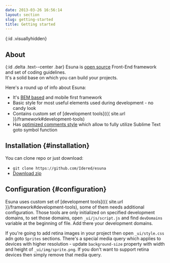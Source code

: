 ```yaml
---
date: 2013-03-26 16:56:14
layout: section
slug: getting-started
title: Getting started
---
```


{:id .visuallyhidden}
## About

{:id .delta .text--center .bar}
Esuna is [open source](http://git.io/esuna) Front-End framework and set of coding guidelines. <br class="mobile-hide">It's a solid base on which you can build your projects.

Here's a round up of info about Esuna:

* It's [BEM based](/esuna/style-guidelines#css-naming-conventions) and mobile first framework
* Basic style for most useful elements used during development - no candy look
* Contains custom set of [development tools]({{ site.url }}/framework#development-tools)
* Has [optimized comments style](/esuna/style-guidelines#css-comments) which allow to fully utilize Sublime Text goto symbol function

## Installation {#installation}

You can clone repo or just download:

* `git clone https://github.com/Idered/esuna`
* [Download zip](https://github.com/Idered/esuna/archive/master.zip)

## Configuration {#configuration}

Esuna uses custom set of [development tools]({{ site.url }}/framework#development-tools), some of them needs additional configuration. Those tools are only initialized on specified development domains, to set those domains, open `_ui/js/script.js` and find `devDomains` variable at the beginning of file. Add there your development domains.

If you're going to add retina images in your project then open `_ui/style.css` adn goto `Sprites` sections. There's a special media query which applies to devices with higher resolution - update `background-size` property with width and height of `_ui/img/sprite.png`. If you don't want to support retina devices then simply remove that media query.


